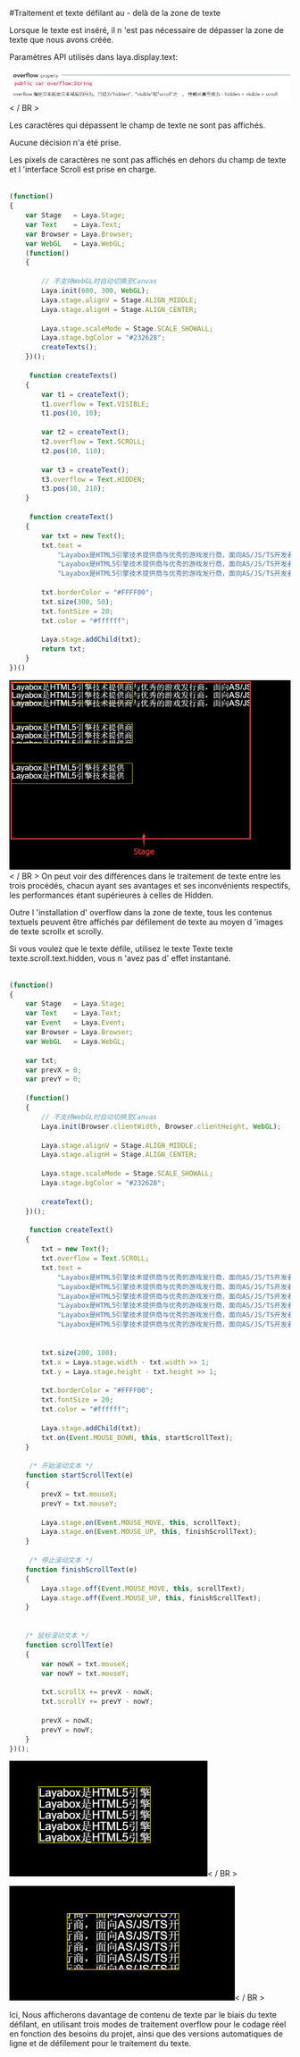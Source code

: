 #Traitement et texte défilant au - delà de la zone de texte

Lorsque le texte est inséré, il n 'est pas nécessaire de dépasser la zone de texte que nous avons créée.

Paramètres API utilisés dans laya.display.text:

![1](img/1.png)< / BR >

Les caractères qui dépassent le champ de texte ne sont pas affichés.

Aucune décision n'a été prise.

Les pixels de caractères ne sont pas affichés en dehors du champ de texte et l 'interface Scroll est prise en charge.


```javascript

(function()
{
    var Stage   = Laya.Stage;
    var Text    = Laya.Text;
    var Browser = Laya.Browser;
    var WebGL   = Laya.WebGL;
    (function()
    {

        // 不支持WebGL时自动切换至Canvas
        Laya.init(600, 300, WebGL);
        Laya.stage.alignV = Stage.ALIGN_MIDDLE;
        Laya.stage.alignH = Stage.ALIGN_CENTER;

        Laya.stage.scaleMode = Stage.SCALE_SHOWALL;
        Laya.stage.bgColor = "#232628";
        createTexts();
    })();

     function createTexts()
    {
        var t1 = createText();
        t1.overflow = Text.VISIBLE;
        t1.pos(10, 10);

        var t2 = createText();
        t2.overflow = Text.SCROLL;
        t2.pos(10, 110);

        var t3 = createText();
        t3.overflow = Text.HIDDEN;
        t3.pos(10, 210);
    }

     function createText()
    {
        var txt = new Text();
        txt.text =
            "Layabox是HTML5引擎技术提供商与优秀的游戏发行商，面向AS/JS/TS开发者提供HTML5开发技术方案！\n" +
            "Layabox是HTML5引擎技术提供商与优秀的游戏发行商，面向AS/JS/TS开发者提供HTML5开发技术方案！\n" +
            "Layabox是HTML5引擎技术提供商与优秀的游戏发行商，面向AS/JS/TS开发者提供HTML5开发技术方案！";

        txt.borderColor = "#FFFF00";
        txt.size(300, 50);
        txt.fontSize = 20;
        txt.color = "#ffffff";

        Laya.stage.addChild(txt);
        return txt;
    }
})()
```


![2](img/2.png)< / BR >
On peut voir des différences dans le traitement de texte entre les trois procédés, chacun ayant ses avantages et ses inconvénients respectifs, les performances étant supérieures à celles de Hidden.

Outre l 'installation d' overflow dans la zone de texte, tous les contenus textuels peuvent être affichés par défilement de texte au moyen d 'images de texte scrollx et scrolly.

Si vous voulez que le texte défile, utilisez le texte Texte texte texte.scroll.text.hidden, vous n 'avez pas d' effet instantané.


```javascript

(function()
{
    var Stage   = Laya.Stage;
    var Text    = Laya.Text;
    var Event   = Laya.Event;
    var Browser = Laya.Browser;
    var WebGL   = Laya.WebGL;

    var txt;
    var prevX = 0;
    var prevY = 0;

    (function()
    {
        // 不支持WebGL时自动切换至Canvas
        Laya.init(Browser.clientWidth, Browser.clientHeight, WebGL);

        Laya.stage.alignV = Stage.ALIGN_MIDDLE;
        Laya.stage.alignH = Stage.ALIGN_CENTER;

        Laya.stage.scaleMode = Stage.SCALE_SHOWALL;
        Laya.stage.bgColor = "#232628";

        createText();
    })();

     function createText()
    {
        txt = new Text();
        txt.overflow = Text.SCROLL;
        txt.text =
            "Layabox是HTML5引擎技术提供商与优秀的游戏发行商，面向AS/JS/TS开发者提供HTML5开发技术方案！\n" +
            "Layabox是HTML5引擎技术提供商与优秀的游戏发行商，面向AS/JS/TS开发者提供HTML5开发技术方案！\n" +
            "Layabox是HTML5引擎技术提供商与优秀的游戏发行商，面向AS/JS/TS开发者提供HTML5开发技术方案！\n" +
            "Layabox是HTML5引擎技术提供商与优秀的游戏发行商，面向AS/JS/TS开发者提供HTML5开发技术方案！\n" +
            "Layabox是HTML5引擎技术提供商与优秀的游戏发行商，面向AS/JS/TS开发者提供HTML5开发技术方案！\n" +
            "Layabox是HTML5引擎技术提供商与优秀的游戏发行商，面向AS/JS/TS开发者提供HTML5开发技术方案！";

 
        txt.size(200, 100);
        txt.x = Laya.stage.width - txt.width >> 1;
        txt.y = Laya.stage.height - txt.height >> 1;

        txt.borderColor = "#FFFF00";
        txt.fontSize = 20;
        txt.color = "#ffffff";

        Laya.stage.addChild(txt);
        txt.on(Event.MOUSE_DOWN, this, startScrollText);
    }

     /* 开始滚动文本 */
    function startScrollText(e)
    {
        prevX = txt.mouseX;
        prevY = txt.mouseY;

        Laya.stage.on(Event.MOUSE_MOVE, this, scrollText);
        Laya.stage.on(Event.MOUSE_UP, this, finishScrollText);
    }

     /* 停止滚动文本 */
    function finishScrollText(e)
    {
        Laya.stage.off(Event.MOUSE_MOVE, this, scrollText);
        Laya.stage.off(Event.MOUSE_UP, this, finishScrollText);
    }

 
    /* 鼠标滚动文本 */
    function scrollText(e)
    {
        var nowX = txt.mouseX;
        var nowY = txt.mouseY;

        txt.scrollX += prevX - nowX;
        txt.scrollY += prevY - nowY;

        prevX = nowX;
        prevY = nowY;
    }
})();
```


![3](img/3.png)< / BR >

![4](img/4.png)< / BR >

Ici, Nous afficherons davantage de contenu de texte par le biais du texte défilant, en utilisant trois modes de traitement overflow pour le codage réel en fonction des besoins du projet, ainsi que des versions automatiques de ligne et de défilement pour le traitement du texte.